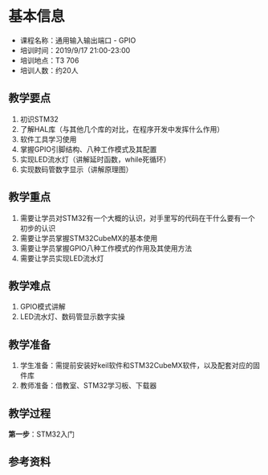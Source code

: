 # 基本信息
* 课程名称：通用输入输出端口 - GPIO
* 培训时间：2019/9/17 21:00-23:00
* 培训地点：T3 706
* 培训人数：约20人

## 教学要点
1. 初识STM32
2. 了解HAL库（与其他几个库的对比，在程序开发中发挥什么作用）
3. 软件工具学习使用
4. 掌握GPIO引脚结构、八种工作模式及其配置
5. 实现LED流水灯（讲解延时函数，while死循环）
6. 实现数码管数字显示（讲解原理图）

## 教学重点
1. 需要让学员对STM32有一个大概的认识，对手里写的代码在干什么要有一个初步的认识
2. 需要让学员掌握STM32CubeMX的基本使用
3. 需要让学员掌握GPIO八种工作模式的作用及其使用方法
4. 需要让学员实现LED流水灯

## 教学难点
1. GPIO模式讲解
2. LED流水灯、数码管显示数字实操

## 教学准备
1. 学生准备：需提前安装好keil软件和STM32CubeMX软件，以及配套对应的固件库
2. 教师准备：借教室、STM32学习板、下载器

## 教学过程
**第一步**：STM32入门

## 参考资料
